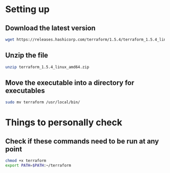 # Setting up


## Download the latest version
```bash
wget https://releases.hashicorp.com/terraform/1.5.4/terraform_1.5.4_linux_amd64.zip
```

## Unzip the file
```bash
unzip terraform_1.5.4_linux_amd64.zip
```

## Move the executable into a directory for executables
```bash
sudo mv terraform /usr/local/bin/
```

# Things to personally check

## Check if these commands need to be run at any point
```bash
chmod +x terraform
export PATH=$PATH:~/terraform
```